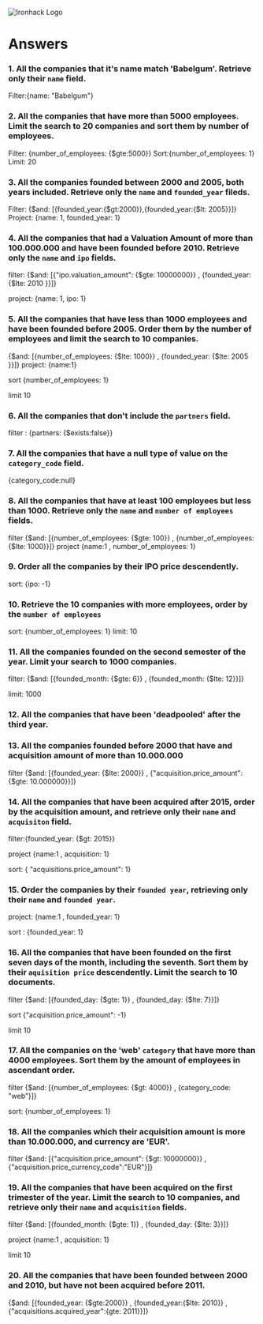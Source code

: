 ![Ironhack Logo](https://i.imgur.com/1QgrNNw.png)

# Answers

### 1. All the companies that it's name match 'Babelgum'. Retrieve only their `name` field.
Filter:{name: "Babelgum"}



### 2. All the companies that have more than 5000 employees. Limit the search to 20 companies and sort them by **number of employees**.
Filter: {number_of_employees: {$gte:5000}}
Sort:{number_of_employees: 1}
Limit: 20

### 3. All the companies founded between 2000 and 2005, both years included. Retrieve only the `name` and `founded_year` fileds.

Filter: {$and: [{founded_year:{$gt:2000}},{founded_year:{$lt: 2005}}]}
Project: {name: 1, founded_year: 1}

### 4. All the companies that had a Valuation Amount of more than 100.000.000 and have been founded before 2010. Retrieve only the `name` and `ipo` fields.

filter: {$and: [{"ipo.valuation_amount": {$gte: 10000000}} , {founded_year: {$lte: 2010 }}]}

project: {name: 1, ipo: 1}

<!-- Your Code Goes Here -->

### 5. All the companies that have less than 1000 employees and have been founded before 2005. Order them by the number of employees and limit the search to 10 companies.
{$and: [{number_of_employees: {$lte: 1000}} , {founded_year: {$lte: 2005 }}]}
project: {name:1}

sort {number_of_employees: 1}

limit 10



<!-- Your Code Goes Here -->

### 6. All the companies that don't include the `partners` field.

filter : {partners: {$exists:false}}


<!-- Your Code Goes Here -->

### 7. All the companies that have a null type of value on the `category_code` field.

{category_code:null}

<!-- Your Code Goes Here -->

### 8. All the companies that have at least 100 employees but less than 1000. Retrieve only the `name` and `number of employees` fields.

filter {$and: [{number_of_employees: {$gte: 100}} , {number_of_employees: {$lte: 1000}}]}
project {name:1 , number_of_employees: 1}


<!-- Your Code Goes Here -->

### 9. Order all the companies by their IPO price descendently.

sort: {ipo: -1}

<!-- Your Code Goes Here -->

### 10. Retrieve the 10 companies with more employees, order by the `number of employees`
sort: {number_of_employees: 1}
limit: 10

<!-- Your Code Goes Here -->

### 11. All the companies founded on the second semester of the year. Limit your search to 1000 companies.

filter: {$and: [{founded_month: {$gte: 6}} , {founded_month: {$lte: 12}}]}

limit: 1000
<!-- Your Code Goes Here -->

### 12. All the companies that have been 'deadpooled' after the third year.

<!-- Your Code Goes Here -->

### 13. All the companies founded before 2000 that have and acquisition amount of more than 10.000.000

filter {$and: [{founded_year: {$lte: 2000}} , {"acquisition.price_amount": {$gte: 10.000000}}]}
<!-- Your Code Goes Here -->

### 14. All the companies that have been acquired after 2015, order by the acquisition amount, and retrieve only their `name` and `acquisiton` field.
filter:{founded_year: {$gt: 2015}}

project {name:1 , acquisition: 1}

sort: { "acquisitions.price_amount": 1}

<!-- Your Code Goes Here -->

### 15. Order the companies by their `founded year`, retrieving only their `name` and `founded year`.

project: {name:1 , founded_year: 1}

sort : {founded_year: 1}

<!-- Your Code Goes Here -->

### 16. All the companies that have been founded on the first seven days of the month, including the seventh. Sort them by their `aquisition price` descendently. Limit the search to 10 documents.

filter {$and: [{founded_day: {$gte: 1}} , {founded_day: {$lte: 7}}]}

sort {"acquisition.price_amount": -1}

limit 10

<!-- Your Code Goes Here -->

### 17. All the companies on the 'web' `category` that have more than 4000 employees. Sort them by the amount of employees in ascendant order.

filter {$and: [{number_of_employees: {$gt: 4000}} , {category_code: "web"}]} 

sort: {number_of_employees: 1}


<!-- Your Code Goes Here -->

### 18. All the companies which their acquisition amount is more than 10.000.000, and currency are 'EUR'.

filter {$and: [{"acquisition.price_amount": {$gt: 10000000}} , {"acquisition.price_currency_code":"EUR"}]} 


<!-- Your Code Goes Here -->

### 19. All the companies that have been acquired on the first trimester of the year. Limit the search to 10 companies, and retrieve only their `name` and `acquisition` fields.
filter {$and: [{founded_month: {$gte: 1}} , {founded_day: {$lte: 3}}]}

project {name:1 , acquisition: 1}

limit 10



<!-- Your Code Goes Here -->

### 20. All the companies that have been founded between 2000 and 2010, but have not been acquired before 2011.

{$and: [{founded_year: {$gte:2000}} , {founded_year:{$lte: 2010}} , {"acquisitions.acquired_year":{gte: 2011}}]}   


<!-- Your Code Goes Here -->

